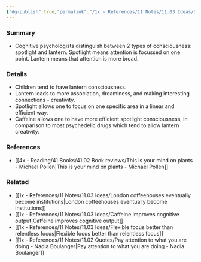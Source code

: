 ```yaml
---
{"dg-publish":true,"permalink":"/1x - References/11 Notes/11.03 Ideas/Spotlight consciousness vs lantern consciousness/","title":"Spotlight consciousness vs lantern consciousness","noteIcon":""}
---
```



### Summary
- Cognitive psychologists distinguish between 2 types of consciousness: spotlight and lantern. Spotlight means attention is focussed on one point. Lantern means that attention is more broad.

### Details
- Children tend to have lantern consciousness. 
- Lantern leads to more association, dreaminess, and making interesting connections - creativity.
- Spotlight allows one to focus on one specific area in a linear and efficient way.
- Caffeine allows one to have more efficient spotlight consciousness, in comparison to most psychedelic drugs which tend to allow lantern creativity.

### References
- [[4x - Reading/41 Books/41.02 Book reviews/This is your mind on plants - Michael Pollen\|This is your mind on plants - Michael Pollen]]

### Related
- [[1x - References/11 Notes/11.03 Ideas/London coffeehouses eventually become institutions\|London coffeehouses eventually become institutions]]
- [[1x - References/11 Notes/11.03 Ideas/Caffeine improves cognitive output\|Caffeine improves cognitive output]]
- [[1x - References/11 Notes/11.03 Ideas/Flexible focus better than relentless focus\|Flexible focus better than relentless focus]]
- [[1x - References/11 Notes/11.02 Quotes/Pay attention to what you are doing - Nadia Boulanger\|Pay attention to what you are doing - Nadia Boulanger]]